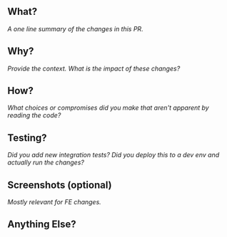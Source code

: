 ## What?
_A one line summary of the changes in this PR._
## Why?
_Provide the context. What is the impact of these changes?_
## How?
_What choices or compromises did you make that aren't apparent by reading the code?_
## Testing?
_Did you add new integration tests? Did you deploy this to a dev env and actually run the changes?_
## Screenshots (optional)
_Mostly relevant for FE changes._
## Anything Else?
